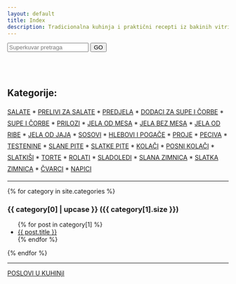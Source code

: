 ```yaml
---
layout: default
title: Index
description: Tradicionalna kuhinja i praktični recepti iz bakinih vitrina.
---
```


<form method="get" id="search-google" action="https://www.google.com/search" target="_blank"><input type="hidden" name="sitesearch" value="superkuvar.com" /><input type="text" name="q" maxlength="255" value="" placeholder="Superkuvar pretraga" class="form-control" />
<button type="submit" form="search-google" value="Submit">GO</button>
</form>

<br style="clear:both" />


<div style="clear:both; padding-top:20px;line-height:26px">
<h2>Kategorije:</h2>
<a href="#salate">SALATE</a> * 
<a href="#prelivi za salate">PRELIVI ZA SALATE</a> * 
<a href="#predjela">PREDJELA</a> * 
<a href="#dodaci za supe i čorbe">DODACI ZA SUPE I ČORBE</a> * 
<a href="#supe i čorbe">SUPE I ČORBE</a> * 
<a href="#prilozi">PRILOZI</a> * 
<a href="#jela od mesa">JELA OD MESA</a> * 
<a href="#jela bez mesa">JELA BEZ MESA</a> * 
<a href="#jela od ribe">JELA OD RIBE</a> * 
<a href="#jela od jaja">JELA OD JAJA</a> * 
<a href="#sosovi">SOSOVI</a> * 
<a href="#hlebovi i pogače">HLEBOVI I POGAČE</a> * 
<a href="#proje">PROJE</a> * 
<a href="#peciva">PECIVA</a> * 
<a href="#testenine">TESTENINE</a> * 
<a href="#slane pite">SLANE PITE</a> * 
<a href="#slatke pite">SLATKE PITE</a> * 
<a href="#kolači">KOLAČI</a> * 
<a href="#posni kolači">POSNI KOLAČI</a> * 
<a href="#slatkiši">SLATKIŠI</a> * 
<a href="#torte">TORTE</a> * 
<a href="#rolati">ROLATI</a> * 
<a href="#sladoledi">SLADOLEDI</a> * 
<a href="#slana zimnica">SLANA ZIMNICA</a> * 
<a href="#slatka zimnica">SLATKA ZIMNICA</a> * 
<a href="#čvarci">ČVARCI</a> * 
<a href="#napici">NAPICI</a>  
</div>

---


{% for category in site.categories %}
 
  <h3 id="{{ category[0] }}">{{ category[0] | upcase }} ({{ category[1].size }})</h3>
  
  <ul class="cat">
    {% for post in category[1] %}
      <li><a href="{{ post.url }}">{{ post.title }}</a></li>
    {% endfor %}
  </ul>
{% endfor %}

---

<a href="/poslovi-u-kuhinji/">POSLOVI U KUHINjI</a>
